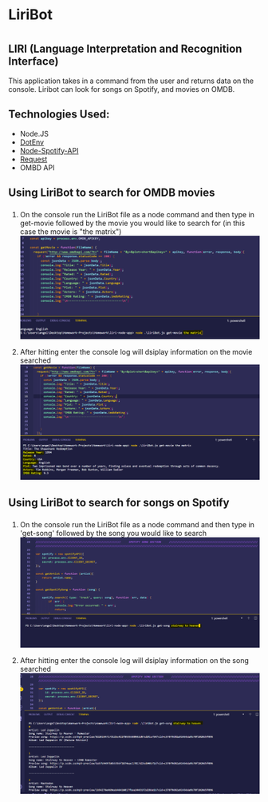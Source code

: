 # LiriBot <h1> 

## LIRI (Language Interpretation and Recognition Interface)
  This application takes in a command from the user and returns data on the console. Liribot can look for songs on Spotify, and movies on OMDB. 

## Technologies Used:
* Node.JS
* [DotEnv](https://www.npmjs.com/package/dotenv)
* [Node-Spotify-API](https://www.npmjs.com/package/node-spotify-api)
* [Request](https://www.npmjs.com/package/request)
* OMBD API

## Using LiriBot to search for OMDB movies<h3>
 1. On the console run the LiriBot file as a node command and then type in get-movie followed by the movie you would like to search for (in this case the movie is "the matrix")
  ![](images/movieSearch1.PNG)
  
 2. After hitting enter the console log will dsiplay information on the movie searched
  ![](images/movieSearch2.PNG)

## Using LiriBot to search for songs on Spotify<h3>
 1. On the console run the LiriBot file as a node command and then type in 'get-song' followed by the song you would like to search
  ![](images/songSearch1.PNG)
  
 2. After hitting enter the console log will dsiplay information on the song searched
  ![](images/songSearch2.PNG)
